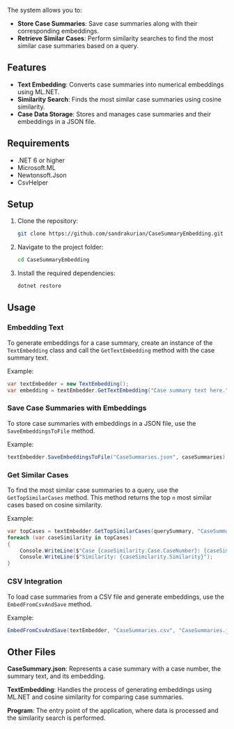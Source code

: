 The system allows you to:

- **Store Case Summaries**: Save case summaries along with their corresponding embeddings.
- **Retrieve Similar Cases**: Perform similarity searches to find the most similar case summaries based on a query.

## Features

- **Text Embedding**: Converts case summaries into numerical embeddings using ML.NET.
- **Similarity Search**: Finds the most similar case summaries using cosine similarity.
- **Case Data Storage**: Stores and manages case summaries and their embeddings in a JSON file.

## Requirements

- .NET 6 or higher
- Microsoft.ML
- Newtonsoft.Json
- CsvHelper

## Setup

1. Clone the repository:

   ```bash
   git clone https://github.com/sandrakurian/CaseSummaryEmbedding.git
   ```

2. Navigate to the project folder:

   ```bash
   cd CaseSummaryEmbedding
   ```

3. Install the required dependencies:

   ```bash
   dotnet restore
   ```

## Usage

### Embedding Text

To generate embeddings for a case summary, create an instance of the `TextEmbedding` class and call the `GetTextEmbedding` method with the case summary text.

Example:

```csharp
var textEmbedder = new TextEmbedding();
var embedding = textEmbedder.GetTextEmbedding("Case summary text here.");
```

### Save Case Summaries with Embeddings

To store case summaries with embeddings in a JSON file, use the `SaveEmbeddingsToFile` method.

Example:

```csharp
textEmbedder.SaveEmbeddingsToFile("CaseSummaries.json", caseSummaries);
```

### Get Similar Cases

To find the most similar case summaries to a query, use the `GetTopSimilarCases` method. This method returns the top `n` most similar cases based on cosine similarity.

Example:

```csharp
var topCases = textEmbedder.GetTopSimilarCases(querySummary, "CaseSummaries.json", 3);
foreach (var caseSimilarity in topCases)
{
    Console.WriteLine($"Case {caseSimilarity.Case.CaseNumber}: {caseSimilarity.Case.Summary}");
    Console.WriteLine($"Similarity: {caseSimilarity.Similarity}");
}
```

### CSV Integration

To load case summaries from a CSV file and generate embeddings, use the `EmbedFromCsvAndSave` method.

Example:

```csharp
EmbedFromCsvAndSave(textEmbedder, "CaseSummaries.csv", "CaseSummaries.json");
```

## Other Files

**CaseSummary.json**: Represents a case summary with a case number, the summary text, and its embedding.

**TextEmbedding**: Handles the process of generating embeddings using ML.NET and cosine similarity for comparing case summaries.

**Program**: The entry point of the application, where data is processed and the similarity search is performed.
